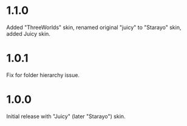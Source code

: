 # 1.1.0
Added "ThreeWorlds" skin, renamed original "juicy" to "Starayo" skin, added Juicy skin.

# 1.0.1
Fix for folder hierarchy issue.

# 1.0.0
Initial release with "Juicy" (later "Starayo") skin.